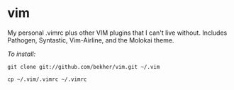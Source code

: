 # vim
My personal .vimrc plus other VIM plugins that I can't live without. Includes Pathogen, Syntastic, Vim-Airline, and the Molokai theme.


*To install:*

`git clone git://github.com/bekher/vim.git ~/.vim`

`cp ~/.vim/.vimrc ~/.vimrc`
